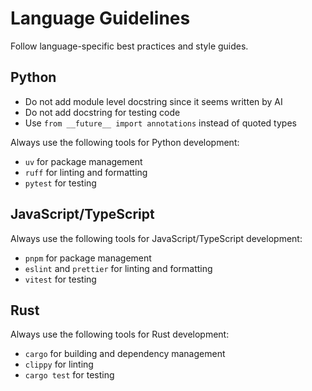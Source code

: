 # Language Guidelines

Follow language-specific best practices and style guides.

## Python

- Do not add module level docstring since it seems written by AI
- Do not add docstring for testing code
- Use `from __future__ import annotations` instead of quoted types

Always use the following tools for Python development:

- `uv` for package management
- `ruff` for linting and formatting
- `pytest` for testing

## JavaScript/TypeScript

Always use the following tools for JavaScript/TypeScript development:

- `pnpm` for package management
- `eslint` and `prettier` for linting and formatting
- `vitest` for testing

## Rust

Always use the following tools for Rust development:

- `cargo` for building and dependency management
- `clippy` for linting
- `cargo test` for testing
